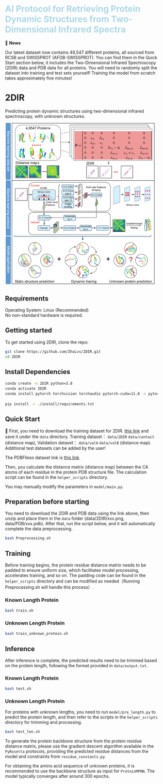 <h1 style="color: #ADD8E6;">AI Protocol for Retrieving Protein Dynamic Structures from Two-Dimensional Infrared Spectra</h1>


 

:bell:  **News**

Our latest dataset now contains 49,547 different proteins, all sourced from RCSB and SWISSPROT (AFDB-SWISSPROT). You can find them in the Quick Start section below, it includes the Two-Dimensional Infrared Spectroscopy (2DIR) data and PDB data for all proteins. You will need to randomly split the dataset into training and test sets yourself!
Training the model from scratch takes approximately five minutes!

# 2DIR
Predicting protein dynamic structures using two-dimensional infrared spectroscopy, with unknown structures.

![2DIR_model](img/2dir_image.png)

## Requirements
Operating System: Linux (Recommended)  
No non-standard hardware is required.

## Getting started
To get started using 2DIR, clone the repo:
```bash
git clone https://github.com/ZhuLvs/2DIR.git
cd 2DIR
```
## Install Dependencies
```bash
conda create -n 2DIR python=3.8
conda activate 2DIR
conda install pytorch torchvision torchaudio pytorch-cuda=11.8 -c pytorch -c nvidia

pip install -r ./install/requirements.txt

```



## Quick Start

🚀 First, you need to download the training dataset for 2DIR. [this link](https://zenodo.org/records/14233899)  and save it under the `data` directory.
Training dataset：  `data/2DIR` `data/contact` (distance map),
Validation dataset：   `data/valA` `data/valB`    (distance map).
Additional test datasets can be added by the user!

The PDBFliess dataset link is [this link](https://zenodo.org/records/14233904). 

Then, you calculate the distance matrix (distance map) between the CA atoms of each residue in the protein PDB structure file. The calculation script can be found in the  `helper_scripts`  directory.

You may manually modify the parameters in `model/main.py`.


## Preparation before starting

You need to download the 2DIR and PDB data using the link above, then unzip and place them in the `data` folder (data/2DIR/xxx.png, data/PDB/xxx.pdb). After that, run the script below, and it will automatically complete the data preprocessing.

```bash
bash Preprocessing.sh
```

## Training
Before training begins, the protein residue distance matrix needs to be padded to ensure uniform size, which facilitates model processing, accelerates training, and so on. The padding code can be found in the `helper_scripts` directory and can be modified as needed（Running Preprocessing.sh will handle this process）.

### Known Length Protein
```bash
bash train.sh
```

### Unknown Length Protein
```bash
bash train_unknown_protein.sh
```
## Inference
After inference is complete, the predicted results need to be trimmed based on the protein length, following the format provided in `data/output.txt`.
### Known Length Protein
```bash
bash test.sh
```
### Unknown Length Protein
For proteins with unknown lengths, you need to run `model/pre_length.py` to predict the protein length, and then refer to the scripts in the `helper_scripts` directory for trimming and processing.
```bash
bash test_len.sh
```



To generate the protein backbone structure from the protein residue distance matrix, please use the gradient descent algorithm available in the `PyRosetta` protocols, providing the predicted residue distances from the model and constraints from `residue_constants.py`.

For obtaining the amino acid sequence of unknown proteins, it is recommended to use the backbone structure as input for `ProteinMPNN`. The model typically converges after around 300 epochs.
